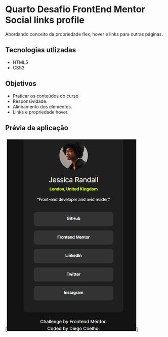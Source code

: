 # Quarto Desafio FrontEnd Mentor Social links profile
Abordando conceito da propriedade flex, hover e links para outras páginas.
## Tecnologias utlizadas
- HTML5
- CSS3
## Objetivos
- Praticar os conteúdos do curso
- Responsividade.
- Alinhamento dos elementos.
- Links e propriedade hover.
## Prévia da aplicação
[<img src="./images/social.gif" alt="gif tela">]